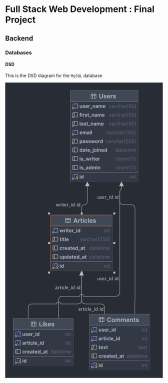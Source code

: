 # Full Stack Web Development : Final Project

## Backend

### Databases

#### DSD

This is the DSD diagram for the `MySQL` database

![Database Schema Diagram](./Images/db.png)